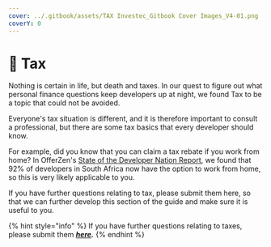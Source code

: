 ```yaml
---
cover: ../.gitbook/assets/TAX Investec_Gitbook Cover Images_V4-01.png
coverY: 0
---
```


# 💸 Tax

Nothing is certain in life, but death and taxes. In our quest to figure out what personal finance questions keep developers up at night, we found Tax to be a topic that could not be avoided.&#x20;

Everyone's tax situation is different, and it is therefore important to consult a professional, but there are some tax basics that every developer should know.&#x20;

For example, did you know that you can claim a tax rebate if you work from home? In OfferZen's [State of the Developer Nation Report](https://www.offerzen.com/reports/software-developer-south-africa/), we found that 92% of developers in South Africa now have the option to work from home, so this is very likely applicable to you.

If you have further questions relating to tax, please submit them here, so that we can further develop this section of the guide and make sure it is useful to you.

{% hint style="info" %}
If you have further questions relating to taxes, please submit them [_**here**_](https://8malmkzgvs8.typeform.com/to/oLVWxa8r)_**.**_
{% endhint %}
